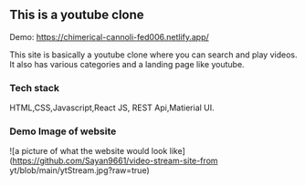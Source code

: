 ## This is a youtube clone

Demo: https://chimerical-cannoli-fed006.netlify.app/

This site is basically a youtube clone where you can search and play videos. It also has various categories and a landing page like youtube.

### Tech stack

HTML,CSS,Javascript,React JS, REST Api,Matierial UI.

### Demo Image of website
![a picture of what the website would look like](https://github.com/Sayan9661/video-stream-site-from yt/blob/main/ytStream.jpg?raw=true)
